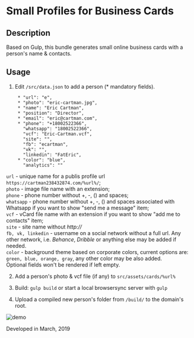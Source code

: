 # Small Profiles for Business Cards

## Description

Based on Gulp, this bundle generates small online business cards with a person's name & contacts.

## Usage

1. Edit `/src/data.json` to add a person (* mandatory fields).


		* "url": "e",
		* "photo": "eric-cartman.jpg",
		* "name": "Eric Cartman",
		* "position": "Director",
		* "email": "eric@cartman.com",
		* "phone": "+18002522366",
		  "whatsapp": "18002522366",
		  "vcf": "Eric-Cartman.vcf",
		  "site": "",
		  "fb": "ecartman",
		  "vk": "",
		  "linkedin": "FatEric",
		* "color": "blue",
		  "analytics": ""


`url` - unique name for a publis profile url `https://cartman238432874.com/%url%/`;  
`photo` - image file name with an extension;  
`phone` - phone number without +, -, () and spaces;  
`whatsapp` - phone number without +, -, () and spaces associated with Whatsapp if you want to show "send me a message" item;  
`vcf` - vCard file name with an extension if you want to show "add me to contacts" 
item;  
`site` - site name without *http://*  
`fb, vk, linkedin` - username on a social network without a full url. Any other network, i.e. *Behance*, *Dribble* or anything else may be added if needed.  
`color` - background theme based on corporate colors, current options are: `green, blue, orange, gray`, any other color may be also added.  
Optional fields won't be rendered if left empty.

2. Add a person's photo & vcf file (if any) to `src/assets/cards/%url%`


3. Build: `gulp build` or start a local browsersync server with `gulp`


4. Upload a compiled new person's folder from `/build/` to the domain's root.

![demo](https://github.com/eternalduck/prtfl-business-cards/blob/master/src/assets/demo.jpg)

Developed in March, 2019